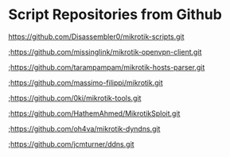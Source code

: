 # Script Repositories from Github

https://github.com/Disassembler0/mikrotik-scripts.git

;https://github.com/missinglink/mikrotik-openvpn-client.git

;https://github.com/tarampampam/mikrotik-hosts-parser.git
	
;https://github.com/massimo-filippi/mikrotik.git

;https://github.com/0ki/mikrotik-tools.git

;https://github.com/HathemAhmed/MikrotikSploit.git

;https://github.com/oh4va/mikrotik-dyndns.git

;https://github.com/jcmturner/ddns.git

